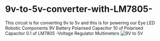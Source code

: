 # 9v-to-5v-converter-with-LM7805-

This circuit is for converting 9v to 5v and this is for powering our Eye LED Robotic
Components
9V Battery
Polarised Capacitor 10 uf
Polarised Capacitor 0.1 uf
LM7805 -Voltage Regulator
Multimeters
![9V to 5V](https://user-images.githubusercontent.com/85967188/127321886-63e75e95-2d95-420d-80fd-820ed8b18324.JPG)
